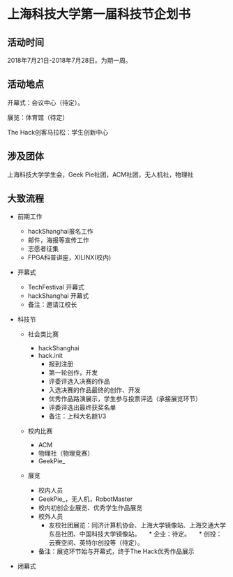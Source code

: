 # 上海科技大学第一届科技节企划书

## 活动时间

2018年7月21日-2018年7月28日。为期一周。

## 活动地点

开幕式：会议中心（待定）。

展览：体育馆（待定）

The Hack创客马拉松：学生创新中心

## 涉及团体

上海科技大学学生会，Geek Pie社团，ACM社团，无人机社，物理社

## 大致流程

* 前期工作

    * hackShanghai报名工作
    * 邮件，海报等宣传工作
    * 志愿者征集
    * FPGA科普讲座，XILINX(校内)

* 开幕式

    * TechFestival 开幕式
    * hackShanghai 开幕式
    * 备注：邀请江校长

* 科技节

    * 社会类比赛
        * hackShanghai
        * hack.init
            * 报到注册
            * 第一轮创作，开发
            * 评委评选入决赛的作品
            * 入选决赛的作品最终的创作、开发
            * 优秀作品路演展示，学生参与投票评选（承接展览环节）
            * 评委评选出最终获奖名单
            * 备注：上科大名额1/3

    * 校内比赛
        * ACM
        * 物理社（物理竞赛）
        * GeekPie_

    * 展览
        * 校内人员
        * GeekPie_，无人机，RobotMaster
        * 校内初创企业展览、优秀学生作品展览
        * 校外人员
            * 友校社团展览：同济计算机协会、上海大学镜像站、上海交通大学东岳社团、中国科技大学镜像站。
            * 企业：待定。
            * 创投：云赛空间、英特尔创投等（待定）。
        * 备注：展览环节始与开幕式，终于The Hack优秀作品展示


* 闭幕式
